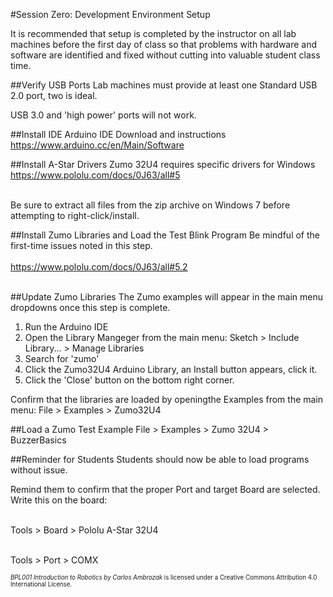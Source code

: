 #Session Zero: Development Environment Setup


It is recommended that setup is completed by the instructor
on all lab machines before the first day of class so that problems
with hardware and software are identified and fixed without cutting into
valuable student class time.

##Verify USB Ports
Lab machines must provide at least one Standard USB 2.0 port, two is ideal.

USB 3.0 and 'high power' ports will not work.

##Install IDE
Arduino IDE Download and instructions<br>
https://www.arduino.cc/en/Main/Software

##Install A-Star Drivers
Zumo 32U4 requires specific drivers for Windows<br>
https://www.pololu.com/docs/0J63/all#5<br><br>

Be sure to extract all files from the zip archive on Windows 7 before attempting to right-click/install.

##Install Zumo Libraries and Load the Test Blink Program
Be mindful of the first-time issues noted in this step.<br><br>
https://www.pololu.com/docs/0J63/all#5.2<br><br>

##Update Zumo Libraries
The Zumo examples will appear in the main menu dropdowns once this step is complete.

1. Run the Arduino IDE
2. Open the Library Mangeger from the main menu: Sketch > Include Library... > Manage Libraries
3. Search for 'zumo'
4. Click the Zumo32U4 Arduino Library, an Install button appears, click it.
5. Click the 'Close' button on the bottom right corner.

Confirm that the libraries are loaded by openingthe Examples from the main menu: File > Examples > Zumo32U4

##Load a Zumo Test Example
File > Examples > Zumo 32U4 > BuzzerBasics

##Reminder for Students
Students should now be able to load programs without issue.<br>

Remind them to confirm that the proper Port and target Board are selected.  Write this on the board:<br><br>

Tools > Board > Pololu A-Star 32U4<br><br>

Tools > Port > COMX


<sup><sub>*BPL001 Introduction to Robotics by Carlos Ambrozak* is licensed under a Creative Commons Attribution 4.0 International License.</sub></sup>
